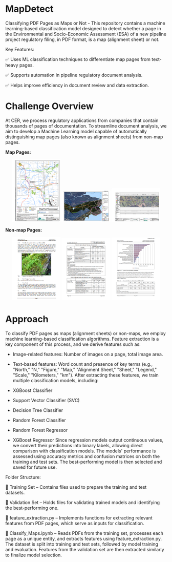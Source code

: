 # MapDetect
Classifying PDF Pages as Maps or Not - This repository contains a machine learning-based classification model designed to detect whether a page in the Environmental and Socio-Economic Assessment (ESA) of a new pipeline project regulatory filing, in PDF format, is a map (alignment sheet) or not.

Key Features:

✅ Uses ML classification techniques to differentiate map pages from text-heavy pages.

✅ Supports automation in pipeline regulatory document analysis.

✅ Helps improve efficiency in document review and data extraction.

# Challenge Overview

At CER, we process regulatory applications from companies that contain thousands of pages of documentation. To streamline document analysis, we aim to develop a Machine Learning model capable of automatically distinguishing map pages (also known as alignment sheets) from non-map pages.

__Map Pages:__

<p align="center">
  <img src="images/map_1.PNG" width="30%" />
  <img src="images/map_2.PNG" width="30%" />
  <img src="images/map_3.PNG" width="30%" />
</p>

__Non-map Pages:__

<p align="center">
  <img src="images/page_1.PNG" width="30%" />
  <img src="images/page_2.PNG" width="30%" />
  <img src="images/page_3.PNG" width="30%" />
</p>

# Approach

To classify PDF pages as maps (alignment sheets) or non-maps, we employ machine learning-based classification algorithms. Feature extraction is a key component of this process, and we derive features such as:

- Image-related features: Number of images on a page, total image area.
- Text-based features: Word count and presence of key terms (e.g., "North," "N," "Figure," "Map," "Alignment Sheet," "Sheet," "Legend," "Scale," "Kilometers," "km").
After extracting these features, we train multiple classification models, including:

- XGBoost Classifier
- Support Vector Classifier (SVC)
- Decision Tree Classifier
- Random Forest Classifier
- Random Forest Regressor
- XGBoost Regressor
Since regression models output continuous values, we convert their predictions into binary labels, allowing direct comparison with classification models. The models' performance is assessed using accuracy metrics and confusion matrices on both the training and test sets. The best-performing model is then selected and saved for future use.

Folder Structure:

📂 Training Set – Contains files used to prepare the training and test datasets.

📂 Validation Set – Holds files for validating trained models and identifying the best-performing one.

📄 feature_extraction.py – Implements functions for extracting relevant features from PDF pages, which serve as inputs for classification.

📄 Classify_Maps.ipynb – Reads PDFs from the training set, processes each page as a unique entity, and extracts features using feature_extraction.py. The dataset is split into training and test sets, followed by model training and evaluation. Features from the validation set are then extracted similarly to finalize model selection.
